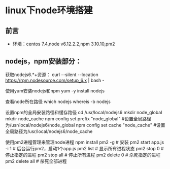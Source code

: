 # linux下node环境搭建
## 前言
- 环境：centos 7.4,node v6.12.2.2,npm 3.10.10,pm2 
## nodejs，npm安装部分：

获取nodejs6.*+资源：
curl --silent --location https://rpm.nodesource.com/setup_6.x | bash -

使用yum安装nodejs和npm
yum -y install nodejs

查看node所在路径
which nodejs
whereis -b nodejs

设置npm的全局安装路径和缓存路径
cd /usr/local/nodejs6
mkdir node_global
mkdir node_cache
npm config set prefix "node_global" #设置全局路径为/usr/local/nodejs6/node_global
npm config set cache "node_cache" #设置全局路径为/usr/local/nodejs6/node_cache

使用pm2进程管理来管理node进程
npm install pm2 -g   						# 安装
pm2 start app.js -i 1 						# 后台运行pm2，启动1个app.js
pm2 list               						# 显示所有进程状态
pm2 stop 0             						# 停止指定的进程
pm2 stop all           						# 停止所有进程
pm2 delete 0           						# 杀死指定的进程
pm2 delete all         						# 杀死全部进程







